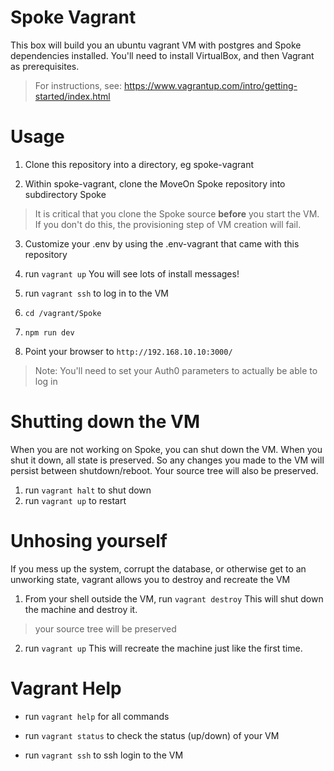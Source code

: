 # Spoke Vagrant

This box will build you an ubuntu vagrant VM with postgres and Spoke dependencies installed.  You'll need to install VirtualBox, and then Vagrant as prerequisites.
> For instructions, see: https://www.vagrantup.com/intro/getting-started/index.html

# Usage

1. Clone this repository into a directory, eg spoke-vagrant

2. Within spoke-vagrant, clone the MoveOn Spoke repository into subdirectory Spoke
> It is critical that you clone the Spoke source __before__ you start the VM.  If you don't do this, the provisioning step of VM creation will fail.

3. Customize your .env by using the .env-vagrant that came with this repository

4. run ```vagrant up```
You will see lots of install messages!

5. run ```vagrant ssh``` to log in to the VM

6. ```cd /vagrant/Spoke```

7. ```npm run dev```

8. Point your browser to ```http://192.168.10.10:3000/```

> Note: You'll need to set your Auth0 parameters to actually be able to log in

# Shutting down the VM
When you are not working on Spoke, you can shut down the VM. When you shut it down, all state is preserved.  So any changes you made to the VM will persist between shutdown/reboot.  Your source tree will also be preserved.

1. run `vagrant halt` to shut down
2. run `vagrant up` to restart

# Unhosing yourself
If you mess up the system, corrupt the database, or otherwise get to an unworking state, vagrant allows you to destroy and recreate the VM

1. From your shell outside the VM, run `vagrant destroy`
This will shut down the machine and destroy it.
> your source tree will be preserved

2. run `vagrant up`
This will recreate the machine just like the first time.

# Vagrant Help

* run `vagrant help` for all commands

* run `vagrant status` to check the status (up/down) of your VM

* run `vagrant ssh` to ssh login to the VM
